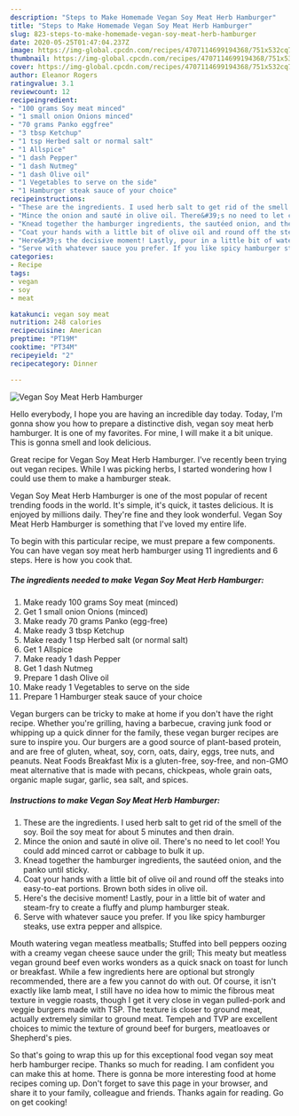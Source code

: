 ```yaml
---
description: "Steps to Make Homemade Vegan Soy Meat Herb Hamburger"
title: "Steps to Make Homemade Vegan Soy Meat Herb Hamburger"
slug: 823-steps-to-make-homemade-vegan-soy-meat-herb-hamburger
date: 2020-05-25T01:47:04.237Z
image: https://img-global.cpcdn.com/recipes/4707114699194368/751x532cq70/vegan-soy-meat-herb-hamburger-recipe-main-photo.jpg
thumbnail: https://img-global.cpcdn.com/recipes/4707114699194368/751x532cq70/vegan-soy-meat-herb-hamburger-recipe-main-photo.jpg
cover: https://img-global.cpcdn.com/recipes/4707114699194368/751x532cq70/vegan-soy-meat-herb-hamburger-recipe-main-photo.jpg
author: Eleanor Rogers
ratingvalue: 3.1
reviewcount: 12
recipeingredient:
- "100 grams Soy meat minced"
- "1 small onion Onions minced"
- "70 grams Panko eggfree"
- "3 tbsp Ketchup"
- "1 tsp Herbed salt or normal salt"
- "1 Allspice"
- "1 dash Pepper"
- "1 dash Nutmeg"
- "1 dash Olive oil"
- "1 Vegetables to serve on the side"
- "1 Hamburger steak sauce of your choice"
recipeinstructions:
- "These are the ingredients. I used herb salt to get rid of the smell of the soy. Boil the soy meat for about 5 minutes and then drain."
- "Mince the onion and sauté in olive oil. There&#39;s no need to let cool! You could add minced carrot or cabbage to bulk it up."
- "Knead together the hamburger ingredients, the sautéed onion, and the panko until sticky."
- "Coat your hands with a little bit of olive oil and round off the steaks into easy-to-eat portions. Brown both sides in olive oil."
- "Here&#39;s the decisive moment! Lastly, pour in a little bit of water and steam-fry to create a fluffy and plump hamburger steak."
- "Serve with whatever sauce you prefer. If you like spicy hamburger steaks, use extra pepper and allspice."
categories:
- Recipe
tags:
- vegan
- soy
- meat

katakunci: vegan soy meat 
nutrition: 248 calories
recipecuisine: American
preptime: "PT19M"
cooktime: "PT34M"
recipeyield: "2"
recipecategory: Dinner

---
```



![Vegan Soy Meat Herb Hamburger](https://img-global.cpcdn.com/recipes/4707114699194368/751x532cq70/vegan-soy-meat-herb-hamburger-recipe-main-photo.jpg)

Hello everybody, I hope you are having an incredible day today. Today, I'm gonna show you how to prepare a distinctive dish, vegan soy meat herb hamburger. It is one of my favorites. For mine, I will make it a bit unique. This is gonna smell and look delicious.

Great recipe for Vegan Soy Meat Herb Hamburger. I&#39;ve recently been trying out vegan recipes. While I was picking herbs, I started wondering how I could use them to make a hamburger steak.

Vegan Soy Meat Herb Hamburger is one of the most popular of recent trending foods in the world. It's simple, it's quick, it tastes delicious. It is enjoyed by millions daily. They're fine and they look wonderful. Vegan Soy Meat Herb Hamburger is something that I've loved my entire life.


To begin with this particular recipe, we must prepare a few components. You can have vegan soy meat herb hamburger using 11 ingredients and 6 steps. Here is how you cook that.

<!--inarticleads1-->

##### The ingredients needed to make Vegan Soy Meat Herb Hamburger:

1. Make ready 100 grams Soy meat (minced)
1. Get 1 small onion Onions (minced)
1. Make ready 70 grams Panko (egg-free)
1. Make ready 3 tbsp Ketchup
1. Make ready 1 tsp Herbed salt (or normal salt)
1. Get 1 Allspice
1. Make ready 1 dash Pepper
1. Get 1 dash Nutmeg
1. Prepare 1 dash Olive oil
1. Make ready 1 Vegetables to serve on the side
1. Prepare 1 Hamburger steak sauce of your choice


Vegan burgers can be tricky to make at home if you don&#39;t have the right recipe. Whether you&#39;re grilling, having a barbecue, craving junk food or whipping up a quick dinner for the family, these vegan burger recipes are sure to inspire you. Our burgers are a good source of plant-based protein, and are free of gluten, wheat, soy, corn, oats, dairy, eggs, tree nuts, and peanuts. Neat Foods Breakfast Mix is a gluten-free, soy-free, and non-GMO meat alternative that is made with pecans, chickpeas, whole grain oats, organic maple sugar, garlic, sea salt, and spices. 

<!--inarticleads2-->

##### Instructions to make Vegan Soy Meat Herb Hamburger:

1. These are the ingredients. I used herb salt to get rid of the smell of the soy. Boil the soy meat for about 5 minutes and then drain.
1. Mince the onion and sauté in olive oil. There&#39;s no need to let cool! You could add minced carrot or cabbage to bulk it up.
1. Knead together the hamburger ingredients, the sautéed onion, and the panko until sticky.
1. Coat your hands with a little bit of olive oil and round off the steaks into easy-to-eat portions. Brown both sides in olive oil.
1. Here&#39;s the decisive moment! Lastly, pour in a little bit of water and steam-fry to create a fluffy and plump hamburger steak.
1. Serve with whatever sauce you prefer. If you like spicy hamburger steaks, use extra pepper and allspice.


Mouth watering vegan meatless meatballs; Stuffed into bell peppers oozing with a creamy vegan cheese sauce under the grill; This meaty but meatless vegan ground beef even works wonders as a quick snack on toast for lunch or breakfast. While a few ingredients here are optional but strongly recommended, there are a few you cannot do with out. Of course, it isn&#39;t exactly like lamb meat, I still have no idea how to mimic the fibrous meat texture in veggie roasts, though I get it very close in vegan pulled-pork and veggie burgers made with TSP. The texture is closer to ground meat, actually extremely similar to ground meat. Tempeh and TVP are excellent choices to mimic the texture of ground beef for burgers, meatloaves or Shepherd&#39;s pies. 

So that's going to wrap this up for this exceptional food vegan soy meat herb hamburger recipe. Thanks so much for reading. I am confident you can make this at home. There is gonna be more interesting food at home recipes coming up. Don't forget to save this page in your browser, and share it to your family, colleague and friends. Thanks again for reading. Go on get cooking!
